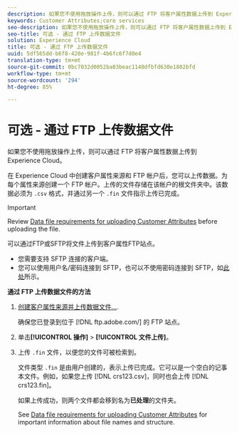 ```yaml
---
description: 如果您不使用拖放操作上传，则可以通过 FTP 将客户属性数据上传到 Experience Cloud。
keywords: Customer Attributes;core services
seo-description: 如果您不使用拖放操作上传，则可以通过 FTP 将客户属性数据上传到 Experience Cloud。
seo-title: 可选 - 通过 FTP 上传数据文件
solution: Experience Cloud
title: 可选 - 通过 FTP 上传数据文件
uuid: 5df565dd-b6f8-420e-981f-4b6fc6f7d0e4
translation-type: tm+mt
source-git-commit: 0bc7032d0052ba03beac1140dfbfd630e1802bfd
workflow-type: tm+mt
source-wordcount: '294'
ht-degree: 85%

---
```



# 可选 - 通过 FTP 上传数据文件

如果您不使用拖放操作上传，则可以通过 FTP 将客户属性数据上传到 Experience Cloud。

在 Experience Cloud 中创建客户属性来源和 FTP 帐户后，您可以上传数据。为每个属性来源创建一个 FTP 帐户。上传的文件存储在该帐户的根文件夹中。该数据必须为 `.csv` 格式，并通过另一个 `.fin` 文件指示上传已完成。

>[!IMPORTANT]
>
>Review [Data file requirements for uploading Customer Attributes](../attributes/crs-data-file.md#concept_DE908F362DF24172BFEF48E1797DAF19) before uploading the file.

可以通过FTP或SFTP将文件上传到客户属性FTP站点。

* 您需要支持 SFTP 连接的客户端。
* 您可以使用用户名/密码连接到 SFTP，也可以不使用密码连接到 SFTP，如[此处](https://docs.adobe.com/help/zh-Hans/analytics/export/ftp-and-sftp/secure-file-transfer-protocol/ftp-sftp-cert-auth.html)所示。

**通过 FTP 上传数据文件的方法**

1. [创建客户属性来源并上传数据文件...](../attributes/t-crs-usecase.md#task_BCC327B2A0EF4A1BBB2934013AB92B78).

   确保您已登录到位于 [!DNL ftp.adobe.com/<sftpname>] 的 FTP 站点。

1. 单击&#x200B;**[!UICONTROL 操作]** > **[!UICONTROL 文件上传]**。

1. 上传 `.fin` 文件，以便您的文件可被检索到。

   文件类型 `.fin` 是由用户创建的，表示上传已完成。它可以是一个空白的记事本文件。例如，如果您上传 [!DNL crs123.csv]，同时也会上传 [!DNL crs123.fin]。

   如果上传成功，则两个文件都会移到名为&#x200B;**已处理**&#x200B;的文件夹。

   See [Data file requirements for uploading Customer Attributes](../attributes/crs-data-file.md#concept_DE908F362DF24172BFEF48E1797DAF19) for important information about file names and structure.
